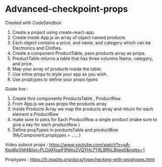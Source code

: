 # Advanced-checkpoint-props
Created with CodeSandbox


1. Create a project using create-react-app.
2. Create inside App.js an array of object named products
3. Each object contains a price, and name, and category which can be Electronics and Clothes.
4. Create a component ProductTable, pass products array as props.
5. ProductTable returns a table that has three columns Name, category, and price.
6. Map your array of products inside the table.
7. Use inline props to style your app as you wish.
8. Use proptypes to define your props types


Guide line : 

1. Create thre components  ProductsTable , ProductRow 
2. From App.js we pass props the products array 
3. Inside Products Array we map the products array and return for each element a ProductRow 
4. make sure to pass for Each ProductRow a single product (make sure to give a key for each productRow ) 
5. Define propTypes in productsTable and productRow  (MyComponent.proptypes = ..... ) 
 
 Video aubout props : https://www.youtube.com/watch?v=qA-KepBpGM4&list=PLDdXfoajF9Ntto2VQYHc7Y8LBRhLBIwq5&index=1 
 
 
 
 Proptypes :  https://fr.reactjs.org/docs/typechecking-with-proptypes.html
